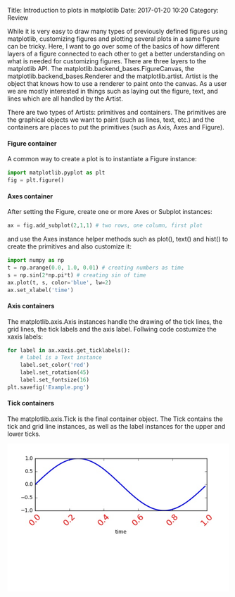 Title: Introduction to plots in matplotlib
Date: 2017-01-20 10:20
Category: Review

While it is very easy to draw many types of previously defined figures using matplotlib, customizing figures and plotting several plots in a same figure can be tricky.
Here, I want to go over some of the basics of how different layers of a figure connected to each other to get a better understanding on what is needed for customizing figures.
There are three layers to the matplotlib API. The matplotlib.backend_bases.FigureCanvas, the matplotlib.backend_bases.Renderer and the matplotlib.artist. Artist is the object that knows how to use  a renderer to paint onto the canvas. As a user we are mostly interested in things such as laying out the figure, text, and lines which are all handled by the Artist. 

There are two types of Artists: primitives and containers. The primitives are the graphical objects we want to paint (such as lines, text, etc.)  and the containers are places to put the primitives (such as Axis, Axes and Figure). 

#### Figure container
A common way to create a plot is to instantiate a Figure instance:

``` python
import matplotlib.pyplot as plt
fig = plt.figure()
```
#### Axes container
After setting the Figure, create one or more Axes or Subplot instances:

``` python
ax = fig.add_subplot(2,1,1) # two rows, one column, first plot
```

and use the Axes instance helper methods such as plot(), text() and hist() to create the primitives and also customize it: 
``` python
import numpy as np
t = np.arange(0.0, 1.0, 0.01) # creating numbers as time
s = np.sin(2*np.pi*t) # creating sin of time
ax.plot(t, s, color='blue', lw=2)
ax.set_xlabel('time')
```
#### Axis containers
The matplotlib.axis.Axis instances handle the drawing of the tick lines, the grid lines, the tick labels and the axis label. Follwing code costumize the xaxis labels:
``` python
for label in ax.xaxis.get_ticklabels():
    # label is a Text instance
    label.set_color('red')
    label.set_rotation(45)
    label.set_fontsize(16)
plt.savefig('Example.png')
```

#### Tick containers
The matplotlib.axis.Tick is the final container object. The Tick contains the tick and grid line instances, as well as the label instances for the upper and lower ticks. 


![jpg](images/Example.jpg)




